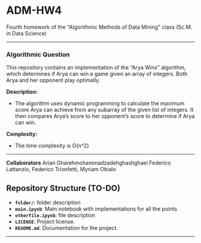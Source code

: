 # ADM-HW4
Fourth homework of the "Algorithmic Methods of Data Mining" class (Sc.M. in Data Science)






















---

### **Algorithmic Question**
This repository contains an implementation of the “Arya Wins” algorithm, which determines if Arya can win a game given an array of integers. Both Arya and her opponent play optimally.

**Description:**<br>
- The algorithm uses dynamic programming to calculate the maximum score Arya can achieve from any subarray of the given list of integers. It then compares Arya’s score to her opponent’s score to determine if Arya can win.

**Complexity:**<br>
- The time complexity is O(n^2)


---

**Collaborators**
Arian Gharehmohammadzadehghashghaei
Federico Lattanzio,
Federico Trionfetti,
Myriam Obialo


## **Repository Structure (TO-DO)**
- **`folder/`**: folder description
- **`main.ipynb`**: Main notebook with implementations for all the points
- **`otherfile.ipynb`**: file description
- **`LICENSE`**: Project license.
- **`README.md`**: Documentation for the project.


---
